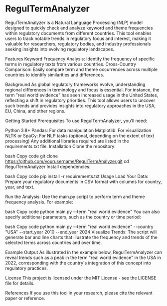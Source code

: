 # RegulTermAnalyzer
RegulTermAnalyzer is a Natural Language Processing (NLP) model designed to quickly check and analyze keyword and theme frequencies within regulatory documents from different countries. This tool enables users to track notable trends in regulatory focus and interest, making it valuable for researchers, regulatory bodies, and industry professionals seeking insights into evolving regulatory landscapes.

Features
Keyword Frequency Analysis: Identify the frequency of specific terms in regulatory texts from various countries.
Cross-Country Comparison: Easily compare term and theme occurrences across multiple countries to identify similarities and differences.

Background
As global regulatory frameworks evolve, understanding regional differences in terminology and focus is essential. For instance, the term "real world evidence" has seen increased usage in the United States, reflecting a shift in regulatory priorities. This tool allows users to uncover such trends and provides insights into regulatory approaches in the USA, EU, China, and other regions.

Getting Started
Prerequisites
To use RegulTermAnalyzer, you'll need:

Python 3.8+
Pandas: For data manipulation
Matplotlib: For visualization
NLTK or SpaCy: For NLP tasks (optional, depending on the extent of text processing)
Any additional libraries required are listed in the requirements.txt file.
Installation
Clone the repository:

bash
Copy code
git clone https://github.com/yourusername/RegulTermAnalyzer.git
cd RegulTermAnalyzer
Install dependencies:

bash
Copy code
pip install -r requirements.txt
Usage
Load Your Data: Prepare your regulatory documents in CSV format with columns for country, year, and text.

Run the Analysis: Use the main.py script to perform term and theme frequency analysis. For example:

bash
Copy code
python main.py --term "real world evidence"
You can also specify additional parameters, such as the country or time period:

bash
Copy code
python main.py --term "real world evidence" --country "USA" --start_year 2010 --end_year 2024
Visualize Trends: The script will generate bar and line charts that illustrate the frequency and trends of the selected terms across countries and over time.

Example Output
As illustrated in the example below, RegulTermAnalyzer can reveal trends such as a peak in the term "real world evidence" in the USA in 2022, corresponding with the country's integration of this concept into regulatory practices.

License
This project is licensed under the MIT License - see the LICENSE file for details.

References
If you use this tool in your research, please cite the relevant paper or reference.
